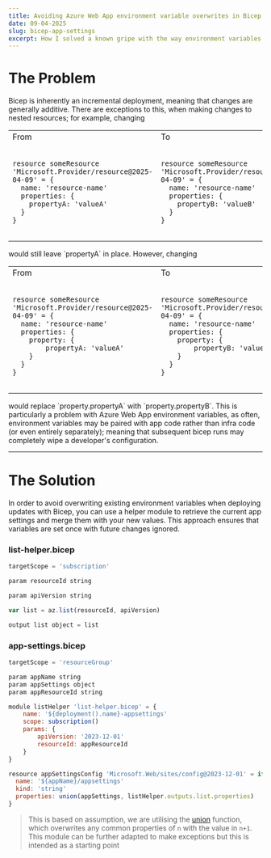 ```yaml
---
title: Avoiding Azure Web App environment variable overwrites in Bicep
date: 09-04-2025
slug: bicep-app-settings
excerpt: How I solved a known gripe with the way environment variables are handled in Azure Web Apps
---
```

# The Problem

Bicep is inherently an incremental deployment, meaning that changes are generally additive. There are exceptions to this, when making changes to nested resources; for example, changing
<table>
<tr>
<td>From</td><td>To</td>
</tr>
<tr>
<td>
<pre>
<code class="language-javascript">
resource someResource 'Microsoft.Provider/resource@2025-04-09' = {
  name: 'resource-name'
  properties: {
    propertyA: 'valueA'
  }
}
</pre>
</code>
</td>
<td>
<pre>
<code class="language-javascript">
resource someResource 'Microsoft.Provider/resource@2025-04-09' = {
  name: 'resource-name'
  properties: {
    propertyB: 'valueB'
  }
}
</pre>
</code>
</td>
</tr>
</table>
would still leave `propertyA` in place. However, changing
<table>
<tr>
<td>From</td><td>To</td>
</tr>
<tr>
<td>
<pre>
<code class="language-javascript">
resource someResource 'Microsoft.Provider/resource@2025-04-09' = {
  name: 'resource-name'
  properties: {
    property: {
        propertyA: 'valueA'
    }
  }
}
</pre>
</code>
</td>
<td>
<pre>
<code class="language-javascript">
resource someResource 'Microsoft.Provider/resource@2025-04-09' = {
  name: 'resource-name'
  properties: {
    property: {
        propertyB: 'valueB'
    }
  }
}
</pre>
</code>
</td>
</tr>
</table>
would replace `property.propertyA` with `property.propertyB`. This is particularly a problem with Azure Web App environment variables, as often, environment variables may be paired with app code rather than infra code (or even entirely separately); meaning that subsequent bicep runs may completely wipe a developer's configuration.

---

# The Solution
In order to avoid overwriting existing environment variables when deploying updates with Bicep, you can use a helper module to retrieve the current app settings and merge them with your new values. This approach ensures that variables are set once with future changes ignored.

### list-helper.bicep
```javascript
targetScope = 'subscription'

param resourceId string

param apiVersion string

var list = az.list(resourceId, apiVersion)

output list object = list
```

### app-settings.bicep
```javascript
targetScope = 'resourceGroup'

param appName string
param appSettings object
param appResourceId string

module listHelper 'list-helper.bicep' = {
    name: '${deployment().name}-appsettings'    
    scope: subscription()
    params: {
        apiVersion: '2023-12-01'
        resourceId: appResourceId
    }
}

resource appSettingsConfig 'Microsoft.Web/sites/config@2023-12-01' = if (slot == null) {
  name: '${appName}/appsettings'
  kind: 'string'
  properties: union(appSettings, listHelper.outputs.list.properties)
}
```

> This is based on assumption, we are utilising the [union](https://learn.microsoft.com/en-us/azure/azure-resource-manager/bicep/bicep-functions-object#union) function, which overwrites any common properties of `n` with the value in `n+1`.
> This module can be further adapted to make exceptions but this is intended as a starting point